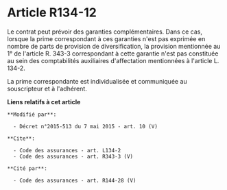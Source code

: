 # Article R134-12

Le contrat peut prévoir des garanties complémentaires. Dans ce cas, lorsque la prime correspondant à ces garanties n'est pas
exprimée en nombre de parts de provision de diversification, la provision mentionnée au 1° de l'article R. 343-3
correspondant à cette garantie n'est pas constituée au sein des comptabilités auxiliaires d'affectation mentionnées à
l'article L. 134-2. 

La prime correspondante est individualisée et communiquée au souscripteur et à l'adhérent.

**Liens relatifs à cet article**

	**Modifié par**:

	  - Décret n°2015-513 du 7 mai 2015 - art. 10 (V)

	**Cite**:

	  - Code des assurances - art. L134-2
	  - Code des assurances - art. R343-3 (V)

	**Cité par**:

	  - Code des assurances - art. R144-28 (V)
